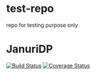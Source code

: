 # test-repo
repo for testing purpose only

# JanuriDP

[![Build Status](https://travis-ci.org/januridp/test-repo.svg?branch=master)](https://travis-ci.org/januridp/test-repo)
[![Coverage Status](https://coveralls.io/repos/github/januridp/test-repo/badge.svg?branch=master)](https://coveralls.io/github/januridp/test-repo?branch=master)